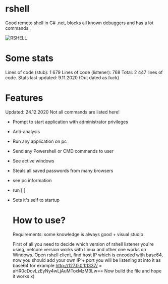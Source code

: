 # rshell
Good remote shell in C# .net, blocks all known debuggers and has a lot commands.

<img src="https://github.com/spuqe/rshell/blob/main/Screenshot_1.jpg" alt="RSHELL" border="0">

# Some stats
Lines of code (stub): 1 679
Lines of code (listener):  768
Total: 2 447 lines of code.
Stats last updated: 9.11.2020 (Out dated as fuck) 

# Features
Updated: 24.12.2020
Not all commands are listed here!
* Prompt to start application with administrator privileges
* Anti-analysis
* Run any application on pc
* Send any Powershell or CMD commands to user
* See active windows
* Steals all saved passwords from many browsers
* see pc information
* run <program> [<arguments> <working dir>]
* Sets it's self to startup
  # How to use?
  Requirements: some knowledge is always good + visual studio
  
  First of all you need to decide which version of rshell listener you're using, netcore version works with Linux and other one works on Windows.
  Open rshell client, find host IP which is encoded with base64, now you should add your own IP + port you will be listening at into it as base64 for example 
  http://127.0.0.1:1337/ = aHR0cDovLzEyNy4wLjAuMToxMzM3Lw==
  Now build the file and hope it works x)
